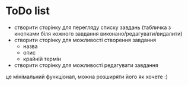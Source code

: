 # ToDo list

* створити сторінку для перегляду списку завдань (табличка з кнопками біля кожного завдання виконано/редагувати/видалити)
* створити сторінку для можливості створення завдання
  * назва
  * опис
  * крайній термін
* створити сторінку для можливості редагувати завдання

це мінімальний функціонал, можна розширяти його як хочете :)
